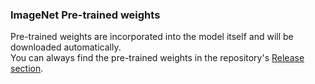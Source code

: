 ### ImageNet Pre-trained weights 
Pre-trained weights are incorporated into the model itself and will be downloaded automatically.   
You can always find the pre-trained weights in the repository's [Release section](https://github.com/Coderx7/SimpleNet_Pytorch/releases).  